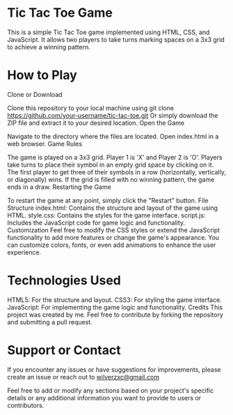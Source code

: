 # Tic Tac Toe Game
This is a simple Tic Tac Toe game implemented using HTML, CSS, and JavaScript. It allows two players to take turns marking spaces on a 3x3 grid to achieve a winning pattern.

# How to Play
Clone or Download

Clone this repository to your local machine using git clone https://github.com/your-username/tic-tac-toe.git
Or simply download the ZIP file and extract it to your desired location.
Open the Game

Navigate to the directory where the files are located.
Open index.html in a web browser.
Game Rules

The game is played on a 3x3 grid.
Player 1 is 'X' and Player 2 is 'O'.
Players take turns to place their symbol in an empty grid space by clicking on it.
The first player to get three of their symbols in a row (horizontally, vertically, or diagonally) wins.
If the grid is filled with no winning pattern, the game ends in a draw.
Restarting the Game

To restart the game at any point, simply click the "Restart" button.
File Structure
index.html: Contains the structure and layout of the game using HTML.
style.css: Contains the styles for the game interface.
script.js: Includes the JavaScript code for game logic and functionality.
Customization
Feel free to modify the CSS styles or extend the JavaScript functionality to add more features or change the game's appearance. You can customize colors, fonts, or even add animations to enhance the user experience.

# Technologies Used
HTML5: For the structure and layout.
CSS3: For styling the game interface.
JavaScript: For implementing the game logic and functionality.
Credits
This project was created by me. Feel free to contribute by forking the repository and submitting a pull request.

# Support or Contact
If you encounter any issues or have suggestions for improvements, please create an issue or reach out to wilverzxc@gmail.com

Feel free to add or modify any sections based on your project's specific details or any additional information you want to provide to users or contributors.